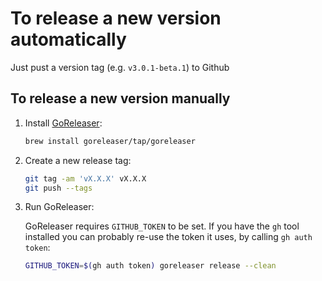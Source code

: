 # To release a new version automatically

Just pust a version tag (e.g. `v3.0.1-beta.1`) to Github

## To release a new version manually

1. Install [GoReleaser](https://goreleaser.com/):

    ```sh
    brew install goreleaser/tap/goreleaser
    ```

2. Create a new release tag:

    ```sh
    git tag -am 'vX.X.X' vX.X.X
    git push --tags
    ```

3. Run GoReleaser:

    GoReleaser requires `GITHUB_TOKEN` to be set. If you have the `gh` tool installed you can probably re-use the token it uses, by calling `gh auth token`:

    ```sh
    GITHUB_TOKEN=$(gh auth token) goreleaser release --clean
    ```
